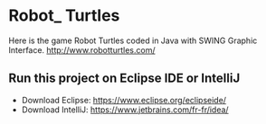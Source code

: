 # Robot_ Turtles

Here is the game Robot Turtles coded in Java with SWING Graphic Interface.
http://www.robotturtles.com/

## Run this project on Eclipse IDE or IntelliJ
- Download Eclipse: https://www.eclipse.org/eclipseide/
- Download IntelliJ: https://www.jetbrains.com/fr-fr/idea/

